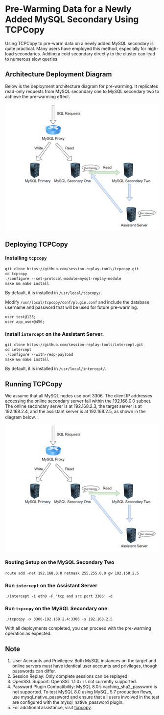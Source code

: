 # Pre-Warming Data for a Newly Added MySQL Secondary Using TCPCopy

Using TCPCopy to pre-warm data on a newly added MySQL secondary is quite practical. Many users have employed this method, especially for high-load secondaries. Adding a cold secondary directly to the cluster can lead to numerous slow queries

## Architecture Deployment Diagram

Below is the deployment architecture diagram for pre-warming. It replicates read-only requests from MySQL secondary one to MySQL secondary two to achieve the pre-warming effect.

![](../images/pre-warming1.png)

## Deploying TCPCopy

### Installing `tcpcopy`

```
git clone https://github.com/session-replay-tools/tcpcopy.git
cd tcpcopy
./configure --set-protocol-module=mysql-replay-module
make && make install
```

By default, it is installed in `/usr/local/tcpcopy/`.

Modify `/usr/local/tcpcopy/conf/plugin.conf` and include the database username and password that will be used for future pre-warming.

```
user test@123;
user app_user@456;
```

### Install `intercept` on the Assistant Server.

```
git clone https://github.com/session-replay-tools/intercept.git
cd intercept
./configure --with-resp-payload
make && make install
```

By default, it is installed in `/usr/local/intercept/`.

## Running TCPCopy

We assume that all MySQL nodes use port 3306. The client IP addresses accessing the online secondary server fall within the 192.168.0.0 subnet. The online secondary server is at 192.168.2.3, the target server is at 192.168.2.4, and the assistant server is at 192.168.2.5, as shown in the diagram below.：

![](../images/pre-warming1.png)

### Routing Setup on the MySQL Secondary Two

```
route add -net 192.168.0.0 netmask 255.255.0.0 gw 192.168.2.5
```

### Run `intercept` on the Assistant Server

```
./intercept -i eth0 -F 'tcp and src port 3306' -d
```

### Run `tcpcopy` on the MySQL Secondary one

```
./tcpcopy -x 3306-192.168.2.4:3306 -s 192.168.2.5
```

With all deployments completed, you can proceed with the pre-warming operation as expected.

## Note

1. User Accounts and Privileges: Both MySQL instances on the target and online servers must have identical user accounts and privileges, though passwords can differ.
2. Session Replay: Only complete sessions can be replayed.
3. OpenSSL Support: OpenSSL 1.1.0+ is not currently supported.
4. Password Plugin Compatibility: MySQL 8.0’s caching_sha2_password is not supported. To test MySQL 8.0 using MySQL 5.7 production flows, use mysql_native_password and ensure that all users involved in the test are configured with the mysql_native_password plugin.
5. For additional assistance, visit [tcpcopy](https://github.com/session-replay-tools/tcpcopy).
